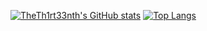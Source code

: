 

<!---
TheTh1rt33nth/TheTh1rt33nth is a ✨ special ✨ repository because its `README.md` (this file) appears on your GitHub profile.
You can click the Preview link to take a look at your changes.
- 👋 Hi, I’m @TheTh1rt33nth
- 👀 I’m interested in ...
- 🌱 I’m currently learning ...
- 💞️ I’m looking to collaborate on ...
- 📫 How to reach me ...
[![TheTh1rt33nth's GitHub stats](https://github-readme-stats.vercel.app/api?username=theth1rt33nth&count_private=true)](https://github.com/anuraghazra/github-readme-stats)
--->

[![TheTh1rt33nth's GitHub stats](https://github-readme-stats.vercel.app/api?username=theth1rt33nth&count_private=true)](https://github.com/anuraghazra/github-readme-stats)
[![Top Langs](https://github-readme-stats.vercel.app/api/top-langs/?username=theth1rt33nth&layout=compact)](https://github.com/anuraghazra/github-readme-stats)
